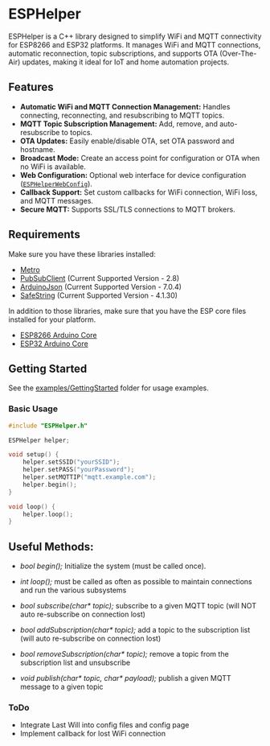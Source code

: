 # ESPHelper

ESPHelper is a C++ library designed to simplify WiFi and MQTT connectivity for ESP8266 and ESP32 platforms. It manages WiFi and MQTT connections, automatic reconnection, topic subscriptions, and supports OTA (Over-The-Air) updates, making it ideal for IoT and home automation projects.

## Features

- **Automatic WiFi and MQTT Connection Management:** Handles connecting, reconnecting, and resubscribing to MQTT topics.
- **MQTT Topic Subscription Management:** Add, remove, and auto-resubscribe to topics.
- **OTA Updates:** Easily enable/disable OTA, set OTA password and hostname.
- **Broadcast Mode:** Create an access point for configuration or OTA when no WiFi is available.
- **Web Configuration:** Optional web interface for device configuration ([`ESPHelperWebConfig`](src/ESPHelperWebConfig.h)).
- **Callback Support:** Set custom callbacks for WiFi connection, WiFi loss, and MQTT messages.
- **Secure MQTT:** Supports SSL/TLS connections to MQTT brokers.

## Requirements

Make sure you have these libraries installed:
* [Metro](https://github.com/ItKindaWorks/ESPHelper_Metro)
* [PubSubClient](https://github.com/knolleary/pubsubclient) (Current Supported Version - 2.8)
* [ArduinoJson](https://github.com/bblanchon/ArduinoJson) (Current Supported Version - 7.0.4)
* [SafeString](https://github.com/PowerBroker2/SafeString) (Current Supported Version - 4.1.30)

 In addition to those libraries, make sure that you have the ESP core files installed for your platform.
 * [ESP8266 Arduino Core](https://github.com/esp8266/Arduino)
 * [ESP32 Arduino Core](https://github.com/espressif/arduino-esp32)

## Getting Started

See the [examples/GettingStarted](examples/GettingStarted/) folder for usage examples.

### Basic Usage

```cpp
#include "ESPHelper.h"

ESPHelper helper;

void setup() {
    helper.setSSID("yourSSID");
    helper.setPASS("yourPassword");
    helper.setMQTTIP("mqtt.example.com");
    helper.begin();
}

void loop() {
    helper.loop();
}
```

Useful Methods:
---------------

* *bool begin();*
	Initialize the system (must be called once).

* *int loop();*
    must be called as often as possible to maintain connections and run the various subsystems

* *bool subscribe(char\* topic);*
    subscribe to a given MQTT topic (will NOT auto re-subscribe on connection lost)

* *bool addSubscription(char\* topic);*
    add a topic to the subscription list (will auto re-subscribe on connection lost)

* *bool removeSubscription(char\* topic);*
    remove a topic from the subscription list and unsubscribe

* *void publish(char\* topic, char\* payload);*
    publish a given MQTT message to a given topic

### ToDo

* Integrate Last Will into config files and config page
* Implement callback for lost WiFi connection

